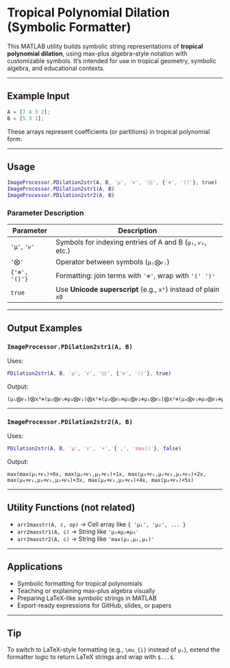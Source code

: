 # Tropical Polynomial Dilation (Symbolic Formatter)

This MATLAB utility builds symbolic string representations of **tropical polynomial dilation**, using max-plus algebra–style notation with customizable symbols. It’s intended for use in tropical geometry, symbolic algebra, and educational contexts.

---

## Example Input

```matlab
A = [7 4 3 2];
B = [5 3 1];
```

These arrays represent coefficients (or partitions) in tropical polynomial form.

---

## Usage

```matlab
ImageProcessor.PDilation2str(A, B, 'μ', '𝜈', '⨂', {'⊕', '()'}, true)
ImageProcessor.PDilation2str1(A, B)
ImageProcessor.PDilation2str2(A, B)
```

### Parameter Description

| Parameter           | Description                                                                 |
|---------------------|-----------------------------------------------------------------------------|
| `'μ'`, `'𝜈'`        | Symbols for indexing entries of A and B (`μ₁`, `𝜈₂`, etc.)                  |
| `'⨂'`               | Operator between symbols (`μᵢ⨂𝜈ⱼ`)                                         |
| `{'⊕', '()'}`       | Formatting: join terms with `'⊕'`, wrap with `'(' ')'`                      |
| `true`              | Use **Unicode superscript** (e.g., `x⁰`) instead of plain `x0`              |

---

## Output Examples

### `ImageProcessor.PDilation2str1(A, B)`

Uses:
```matlab
PDilation2str(A, B, 'μ', '𝜈', '⨂', {'⊕', '()'}, true)
```

Output:
```
(μ₁⨂𝜈₁)⨂x⁰⊕(μ₂⨂𝜈₁⊕μ₁⨂𝜈₂)⨂x¹⊕(μ₃⨂𝜈₁⊕μ₂⨂𝜈₂⊕μ₁⨂𝜈₃)⨂x²⊕(μ₄⨂𝜈₁⊕μ₃⨂𝜈₂⊕μ₂⨂𝜈₃)⨂x³⊕(μ₄⨂𝜈₂⊕μ₃⨂𝜈₃)⨂x⁴⊕(μ₄⨂𝜈₃)⨂x⁵
```

---

### `ImageProcessor.PDilation2str2(A, B)`

Uses:
```matlab
PDilation2str(A, B, 'μ', '𝜈', '+', {',', 'max()'}, false)
```

Output:
```
max(max(μ₁+𝜈₁)+0x, max(μ₂+𝜈₁,μ₁+𝜈₂)+1x, max(μ₃+𝜈₁,μ₂+𝜈₂,μ₁+𝜈₃)+2x, max(μ₄+𝜈₁,μ₃+𝜈₂,μ₂+𝜈₃)+3x, max(μ₄+𝜈₂,μ₃+𝜈₃)+4x, max(μ₄+𝜈₃)+5x)
```

---

## Utility Functions (not related)

- `arr2maxstr(A, c, op)` → Cell array like `{ 'μ₁', 'μ₂', ... }`
- `arr2maxstr1(A, c)` → String like `'μ₁⊕μ₂⊕μ₃'`
- `arr2maxstr2(A, c)` → String like `'max(μ₁,μ₂,μ₃)'`

---

## Applications

- Symbolic formatting for tropical polynomials
- Teaching or explaining max-plus algebra visually
- Preparing LaTeX-like symbolic strings in MATLAB
- Export-ready expressions for GitHub, slides, or papers

---

## Tip

To switch to LaTeX-style formatting (e.g., `\mu_{i}` instead of `μᵢ`), extend the formatter logic to return LaTeX strings and wrap with `$...$`.
